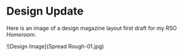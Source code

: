 # Design Update
Here is an image of a design magazine layout first draft for my RSO _Homeroom_. 

![Design Image](Spread Rough-01.jpg)
